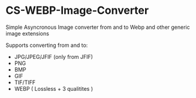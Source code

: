 # CS-WEBP-Image-Converter
Simple Asyncronous Image converter from and to Webp and other generic image extensions

Supports converting from and to:
  * JPG/JPEG/JFIF (only from JFIF)
  * PNG
  * BMP
  * GIF
  * TIF/TIFF
  * WEBP ( Lossless + 3 qualitites ) 
  

  
